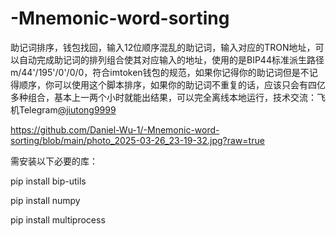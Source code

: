 # -Mnemonic-word-sorting
助记词排序，钱包找回，输入12位顺序混乱的助记词，输入对应的TRON地址，可以自动完成助记词的排列组合使其对应输入的地址，使用的是BIP44标准派生路径 m/44'/195'/0'/0/0，符合imtoken钱包的规范，如果你记得你的助记词但是不记得顺序，你可以使用这个脚本排序，如果你的助记词不重复的话，应该只会有四亿多种组合，基本上一两个小时就能出结果，可以完全离线本地运行，技术交流：飞机Telegram[@jiutong9999](https://t.me/jiutong9999)

https://github.com/Daniel-Wu-1/-Mnemonic-word-sorting/blob/main/photo_2025-03-26_23-19-32.jpg?raw=true

需安装以下必要的库：

pip install bip-utils

pip install numpy

pip install multiprocess
